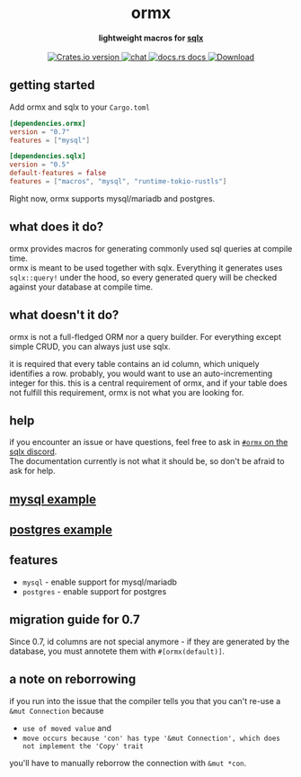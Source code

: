 <h1 align="center">ormx</h1>
<div align="center">
 <strong>
   lightweight macros for <a href="https://github.com/launchbadge/sqlx">sqlx</a>  
 </strong>
</div>

<br />

<div align="center">
  <!-- Version -->
  <a href="https://crates.io/crates/ormx">
    <img src="https://img.shields.io/crates/v/ormx.svg?style=flat-square"
    alt="Crates.io version" />
  </a>
  <!-- Discord -->
  <a href="https://discord.gg/mrZz4Wv8r2">
    <img src="https://img.shields.io/discord/665528275556106240?style=flat-square" alt="chat" />
  </a>
  <!-- Docs -->
  <a href="https://docs.rs/ormx">
    <img src="https://img.shields.io/badge/docs-latest-blue.svg?style=flat-square"
      alt="docs.rs docs" />
  </a>
  <!-- Downloads -->
  <a href="https://crates.io/crates/ormx">
    <img src="https://img.shields.io/crates/d/ormx.svg?style=flat-square"
      alt="Download" />
  </a>
</div>

## getting started
Add ormx and sqlx to your `Cargo.toml`
```toml
[dependencies.ormx]
version = "0.7"
features = ["mysql"]

[dependencies.sqlx]
version = "0.5"
default-features = false
features = ["macros", "mysql", "runtime-tokio-rustls"]
```
Right now, ormx supports mysql/mariadb and postgres.
## what does it do? 
ormx provides macros for generating commonly used sql queries at compile time.  
ormx is meant to be used together with sqlx. Everything it generates uses `sqlx::query!` under the hood, so every generated query will be checked against your database at compile time.  
## what doesn't it do?
ormx is not a full-fledged ORM nor a query builder. For everything except simple CRUD, you can always just use sqlx.  

it is required that every table contains an id column, which uniquely
identifies a row. probably, you would want to use an auto-incrementing integer for this.
this is a central requirement of ormx, and if your table does not fulfill this requirement, ormx
is not what you are looking for.

## help
if you encounter an issue or have questions, feel free to ask in [`#ormx` on the sqlx discord](https://discord.gg/mrZz4Wv8r2).  
The documentation currently is not what it should be, so don't be afraid to ask for help.

## [mysql example](https://github.com/NyxCode/ormx/tree/master/example-mysql/src/main.rs)
## [postgres example](https://github.com/NyxCode/ormx/tree/master/example-postgres/src/main.rs)
## features
- `mysql` -  enable support for mysql/mariadb  
- `postgres` - enable support for postgres  
## migration guide for 0.7
Since 0.7, id columns are not special anymore - if they are generated by the database, you must annotete them with `#[ormx(default)]`.
## a note on reborrowing
if you run into the issue that the compiler tells you that you can't re-use a `&mut Connection` because  
- `use of moved value` and
- `move occurs because 'con' has type '&mut Connection', which does not implement the 'Copy' trait`  

you'll have to manually reborrow the connection with `&mut *con`.